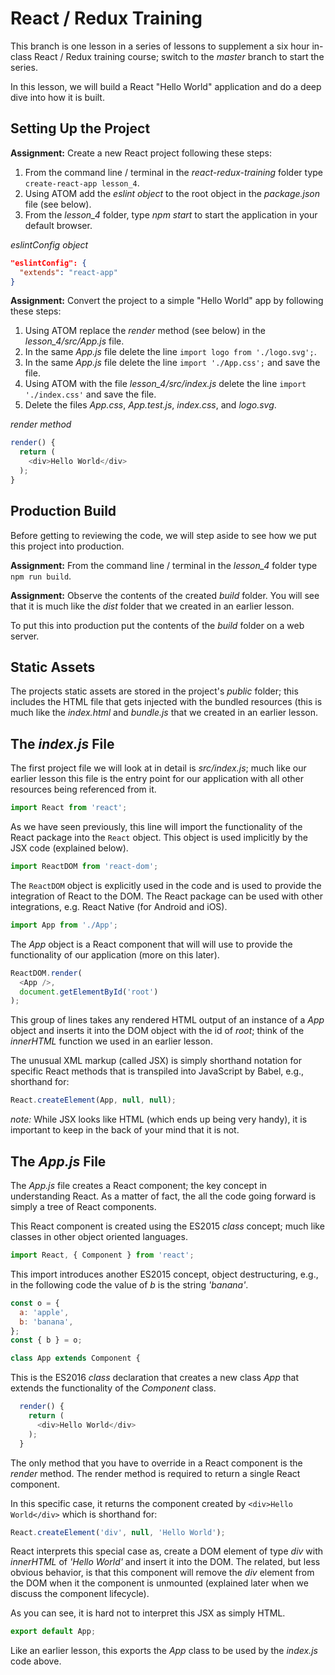 # React / Redux Training

This branch is one lesson in a series of lessons to supplement a six hour
in-class React / Redux training course; switch to the *master* branch
to start the series.

In this lesson, we will build a React "Hello World" application and do
a deep dive into how it is built.

## Setting Up the Project

**Assignment:** Create a new React project following these steps:

1. From the command line / terminal in the *react-redux-training* folder
type `create-react-app lesson_4`.
2. Using ATOM add the *eslint object* to the root object in the *package.json*
file (see below).
3. From the *lesson_4* folder, type *npm start* to start the application
in your default browser.

*eslintConfig object*
```json
"eslintConfig": {
  "extends": "react-app"
}
```

**Assignment:** Convert the project to a simple "Hello World" app by following
these steps:

1. Using ATOM replace the *render* method (see below) in the
*lesson_4/src/App.js* file.
2. In the same *App.js* file delete the line `import logo from './logo.svg';`.
3. In the same *App.js* file delete the line `import './App.css';` and save
the file.
4. Using ATOM with the file *lesson_4/src/index.js* delete the line
`import './index.css'` and save the file.
5. Delete the files *App.css*, *App.test.js*, *index.css*, and *logo.svg*.

*render method*
```js
render() {
  return (
    <div>Hello World</div>
  );
}
```

## Production Build

Before getting to reviewing the code, we will step aside to see how we
put this project into production.

**Assignment:** From the command line / terminal in the *lesson_4* folder
type `npm run build`.

**Assignment:** Observe the contents of the created *build* folder. You
will see that it is much like the *dist* folder that we created in
an earlier lesson.

To put this into production put the contents of the *build*
folder on a web server.

## Static Assets

The projects static assets are stored in the project's *public* folder;
this includes the HTML file that gets injected with the bundled
resources (this is much like the *index.html* and *bundle.js* that we
created in an earlier lesson.

## The *index.js* File

The first project file we will look at in detail is *src/index.js*; much
like our earlier lesson this file is the entry point for our application with
all other resources being referenced from it.

```js
import React from 'react';
```

As we have seen previously, this line will import the functionality of the
React package into the `React` object. This object is used implicitly
by the JSX code (explained below).

```js
import ReactDOM from 'react-dom';
```

The `ReactDOM` object is explicitly used in the code and is used to
provide the integration of React to the DOM. The React package can be
used with other integrations, e.g. React Native (for Android and iOS).

```js
import App from './App';
```

The *App* object is a React component that will will use to provide
the functionality of our application (more on this later).

```js
ReactDOM.render(
  <App />,
  document.getElementById('root')
);
```

This group of lines takes any rendered HTML output of an instance of a *App*
object and inserts it into the DOM object with the id of *root*; think of
the *innerHTML* function we used in an earlier lesson.

The unusual XML markup (called JSX) is simply shorthand notation for specific
React methods that is transpiled into JavaScript by Babel, e.g., *<App />*
shorthand for:

```js
React.createElement(App, null, null);
```

*note:* While JSX looks like HTML (which ends up being very handy),
it is important to keep in the back of your mind that it is not.

## The *App.js* File

The *App.js* file creates a React component; the key concept in understanding
React.  As a matter of fact, the all the code going forward is simply a
tree of React components.

This React component is created using the ES2015 *class* concept; much
like classes in other object oriented languages.

```js
import React, { Component } from 'react';
```

This import introduces another ES2015 concept, object destructuring, e.g.,
in the following code the value of *b* is the string *'banana'*.

```js
const o = {
  a: 'apple',
  b: 'banana',
};
const { b } = o;
```

```js
class App extends Component {
```

This is the ES2016 *class* declaration that creates a new class *App*
that extends the functionality of the *Component* class.

```js
  render() {
    return (
      <div>Hello World</div>
    );
  }
```

The only method that you have to override in a React component is the
*render* method. The render method is required to return a single
React component.

In this specific case, it returns the component created by
`<div>Hello World</div>` which is shorthand for:

```js
React.createElement('div', null, 'Hello World');
```

React interprets this special case as, create a DOM element of type *div* with
*innerHTML* of *'Hello World'* and insert it into the DOM. The related, but
less obvious behavior, is that this component will remove the *div*
element from the DOM when it the component is unmounted (explained later
when we discuss the component lifecycle).

As you can see, it is hard not to interpret this JSX as simply HTML.

```js
export default App;
```

Like an earlier lesson, this exports the *App* class to be used
by the *index.js* code above.
